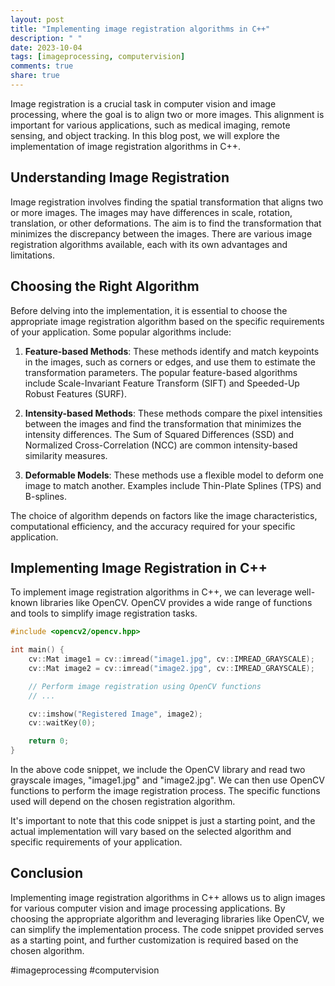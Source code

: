 ```yaml
---
layout: post
title: "Implementing image registration algorithms in C++"
description: " "
date: 2023-10-04
tags: [imageprocessing, computervision]
comments: true
share: true
---
```


Image registration is a crucial task in computer vision and image processing, where the goal is to align two or more images. This alignment is important for various applications, such as medical imaging, remote sensing, and object tracking. In this blog post, we will explore the implementation of image registration algorithms in C++.

## Understanding Image Registration

Image registration involves finding the spatial transformation that aligns two or more images. The images may have differences in scale, rotation, translation, or other deformations. The aim is to find the transformation that minimizes the discrepancy between the images. There are various image registration algorithms available, each with its own advantages and limitations.

## Choosing the Right Algorithm

Before delving into the implementation, it is essential to choose the appropriate image registration algorithm based on the specific requirements of your application. Some popular algorithms include:

1. **Feature-based Methods**: These methods identify and match keypoints in the images, such as corners or edges, and use them to estimate the transformation parameters. The popular feature-based algorithms include Scale-Invariant Feature Transform (SIFT) and Speeded-Up Robust Features (SURF).

2. **Intensity-based Methods**: These methods compare the pixel intensities between the images and find the transformation that minimizes the intensity differences. The Sum of Squared Differences (SSD) and Normalized Cross-Correlation (NCC) are common intensity-based similarity measures.

3. **Deformable Models**: These methods use a flexible model to deform one image to match another. Examples include Thin-Plate Splines (TPS) and B-splines.

The choice of algorithm depends on factors like the image characteristics, computational efficiency, and the accuracy required for your specific application.

## Implementing Image Registration in C++

To implement image registration algorithms in C++, we can leverage well-known libraries like OpenCV. OpenCV provides a wide range of functions and tools to simplify image registration tasks.

```cpp
#include <opencv2/opencv.hpp>

int main() {
    cv::Mat image1 = cv::imread("image1.jpg", cv::IMREAD_GRAYSCALE);
    cv::Mat image2 = cv::imread("image2.jpg", cv::IMREAD_GRAYSCALE);

    // Perform image registration using OpenCV functions
    // ...

    cv::imshow("Registered Image", image2);
    cv::waitKey(0);

    return 0;
}

```

In the above code snippet, we include the OpenCV library and read two grayscale images, "image1.jpg" and "image2.jpg". We can then use OpenCV functions to perform the image registration process. The specific functions used will depend on the chosen registration algorithm.

It's important to note that this code snippet is just a starting point, and the actual implementation will vary based on the selected algorithm and specific requirements of your application.

## Conclusion

Implementing image registration algorithms in C++ allows us to align images for various computer vision and image processing applications. By choosing the appropriate algorithm and leveraging libraries like OpenCV, we can simplify the implementation process. The code snippet provided serves as a starting point, and further customization is required based on the chosen algorithm.

#imageprocessing #computervision